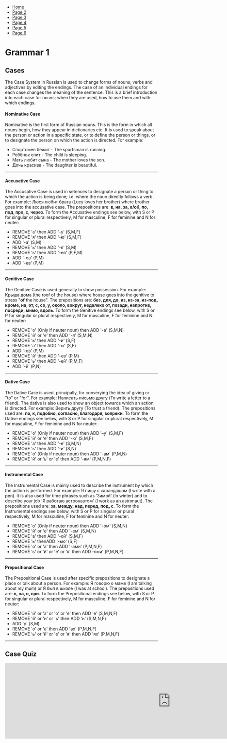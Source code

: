 <div id="google_translate_element"></div><script type="text/javascript">
function googleTranslateElementInit() {
  new google.translate.TranslateElement({pageLanguage: 'en', layout: google.translate.TranslateElement.InlineLayout.SIMPLE, multilanguagePage: true}, 'google_translate_element');
}
</script><script type="text/javascript" src="//translate.google.com/translate_a/element.js?cb=googleTranslateElementInit"></script>
<ul class="breadcrumb">
  <li><a href="https://doggo1.github.io/GIForJIF/index.html">Home</a></li>
  <li><a href="https://doggo1.github.io/GIForJIF/page2.html">Page 2</a></li>
<li><a href="https://doggo1.github.io/GIForJIF/page3.html">Page 3</a></li>
<li><a href="https://doggo1.github.io/GIForJIF/page4.html">Page 4</a></li>
<li><a href="https://doggo1.github.io/GIForJIF/page5.html">Page 5</a></li>
<li><a href="https://doggo1.github.io/GIForJIF/page6.html">Page 6</a></li>
</ul>
<h1><strong>Grammar 1</strong></h1>
<h2><strong>Cases</strong></h2>
<p> The Case System in Russian is used to change forms of nouns, verbs and adjectives by editing the endings. The case of an individual endings for each case changes the meaning of the sentence. This is a brief introduction into each case for nouns; when they are used, how to use them and with which endings.</p>
<h4><strong>Nominative Case</strong></h4>
<p> Nominative is the first form of Russian nouns. This is the form in which all nouns begin, how they appear in dictionaries etc. It is used to speak about the person or action in a specific state, or to define the person or things, or to designate the person on which the action is directed. For example:</p>
  <ul>
    <li>Спортсмен бежит - The sportsman is running.</li>
    <li>Ребёнок спит - The child is sleeping.</li>
    <li>Мать любит сына - The mother loves the son.</li>
    <li>Дочь красива - The daughter is beautiful.</li>
  </ul>
  <hr>
<h4><strong>Accusative Case</strong></h4>
<p> The Accusative Case is used in setences to designate a person or thing to which the action is being done; i.e. where the noun directly follows a verb. For example: Люся любит брата (Lucy loves her brother) where brother goes into the accusative case. The prepositions are: <strong>в, на, за, о/об, по, под, про, с, через</strong>. To form the Accusative endings see below, with S or P for singular or plural respectively, M for masculine, F for feminine and N for neuter:</p>
<ul>
  <li>REMOVE 'а' then ADD '-у' (S,M,F)</li>
  <li>REMOVE 'я' then ADD '-ю' (S,M,F)</li>
  <li>ADD '-а' (S,M)</li>
  <li>REMOVE 'ь' then ADD '-я' (S,M)</li>
  <li>REMOVE 'ь' then ADD '-ей' (P,F,М)</li>
  <li>ADD '-ов' (P,M)</li>
  <li>ADD '-ев' (P,M)</li>
</ul>
<hr>
<h4><strong>Genitive Case</strong></h4>
<p> The Genitive Case is used generally to show possession. For example: Крыша дома (the roof of the house) where house goes into the genitive to stress "<strong>of</strong> the house". The prepositions are: <strong>без, для, до, из, из-за, из-под, кроме, на, от, с, со, у, около, вокруг, недалеко от, позади, напротив, посреди, мимо, вдоль</strong>. To form the Genitive endings see below, with S or P for singular or plural respectively, M for masculine, F for feminine and N for neuter:</p>
<ul>
  <li>REMOVE 'о' (Only if neuter noun) then ADD '-а' (S,M,N)</li>
  <li>REMOVE 'й' or 'е' then ADD '-я' (S,M,N)</li>
  <li>REMOVE 'ь' then ADD '-и' (S,F)</li>
  <li>REMOVE 'а' then ADD '-ы' (S,F)</li>
  <li>ADD '-ов' (P,M)</li>
  <li>REMOVE 'й' then ADD '-ев' (P,M)</li>
  <li>REMOVE 'ь' then ADD '-ей' (P,M,F)</li>
  <li>ADD '-й' (P,N)</li>
</ul>
<hr>
<h4><strong>Dative Case</strong></h4>
<p> The Dative Case is used, principally, for converying the idea of giving or "to" or "for". For example: Написать письмо другу (To write a letter to a friend). The dative is also used to show an object towards which an action is directed. For example: Верить другу (To trust a friend). The prepositions used are: <strong>по, к, подобно, согласно, благодаря, вопреки</strong>. To form the Dative endings see below, with S or P for singular or plural respectively, M for masculine, F for feminine and N for neuter:</p>
<ul>
  <li>REMOVE 'о' (Only if neuter noun) then ADD '–у' (S,M,F)</li>
  <li>REMOVE 'й' or 'е' then ADD '-ю' (S,M,F)</li>
  <li>REMOVE 'а' then ADD '-е' (S,M,N)</li>
  <li>REMOVE 'ь' then ADD '-и' (S,N)</li>
  <li>REMOVE 'о' (Only if neuter noun) then ADD '-ам' (P,M,N)</li>
  <li>REMOVE 'й' or 'ь' or 'е' then ADD  '-ям' (P,M,N,F)</li>
</ul>
<hr>
<h4><strong>Instrumental Case</strong></h4>
<p> The Instrumental Case is mainly used to describe the instrument by which the action is performed. For example: Я пишу с карандашом (I write with a pen). It is also used for time phrases such as 'Зимой' (In winter) and to describe your job 'Я работаю астронавтом' (I work as an astronaut). The prepositions used are: <strong>за, между, над, перед, под, с</strong>. To form the Instrumental endings see below, with S or P for singular or plural respectively, M for masculine, F for feminine and N for neuter:</p>
<ul>
  <li>REMOVE 'o' (Only if neuter noun) then ADD '-ом' (S,M,N)</li>
  <li>REMOVE 'й' or 'е' then ADD '-ем' (S,M,N)</li>
  <li>REMOVE 'а' then ADD  '-ой' (S,M,F)</li>
  <li>REMOVE 'ь' thenADD '-ью' (S,F)</li>
  <li>REMOVE 'о' or 'а' then ADD '-ами' (P,M,N,F)</li>
  <li>REMOVE 'ь' or 'й' or 'е' or 'я' then ADD -ями' (P,M,N,F)</li>
</ul>
<hr>
<h4><strong>Prepositional Case</strong></h4>
<p> The Prepositional Case is used after specific prepositions to designate a place or talk about a person. For example: Я говорю о маме (I am talking about my mum) or Я был в школе (I was at school). The prepositions used are: <strong>в, на, о, при</strong>. To form the Prepositional endings see below, with S or P for singular or plural respectively, M for masculine, F for feminine and N for neuter:</p>
<ul>
  <li>REMOVE 'й' or 'а' or 'о' or 'е' then ADD 'е' (S,M,N,F)</li>
  <li>REMOVE 'й' or 'и' or 'ь' then ADD 'и' (S,M,N,F)</li>
  <li>ADD 'у' (S,M)</li>
  <li>REMOVE 'о' or 'а' then ADD 'ах' (P,M,N,F)</li>
  <li>REMOVE 'ь' or 'й' or 'е' or 'я' then ADD 'ях' (P,M,N,F)</li>
</ul>
<hr>
<h2>Case Quiz</h2>
<iframe src="https://h5p.org/h5p/embed/158070" width="1090" height="249" frameborder="0" allowfullscreen="allowfullscreen"></iframe><script src="https://h5p.org/sites/all/modules/h5p/library/js/h5p-resizer.js" charset="UTF-8"></script>





  
  
  
  
